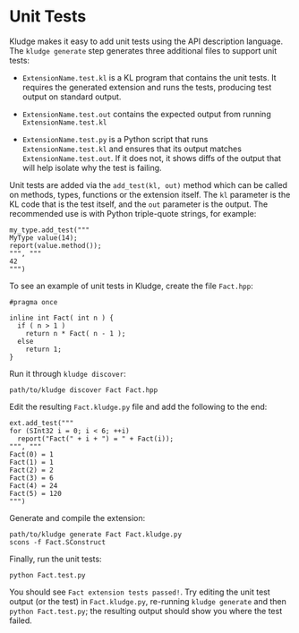 # Unit Tests

Kludge makes it easy to add unit tests using the API description language.  The `kludge generate` step generates three additional files to support unit tests:

- `ExtensionName.test.kl` is a KL program that contains the unit tests.  It requires the generated extension and runs the tests, producing test output on standard output.

- `ExtensionName.test.out` contains the expected output from running `ExtensionName.test.kl`

- `ExtensionName.test.py` is a Python script that runs `ExtensionName.test.kl` and ensures that its output matches `ExtensionName.test.out`.  If it does not, it shows diffs of the output that will help isolate why the test is failing.

Unit tests are added via the `add_test(kl, out)` method which can be called on methods, types, functions or the extension itself.  The `kl` parameter is the KL code that is the test itself, and the `out` parameter is the output.  The recommended use is with Python triple-quote strings, for example:

```
my_type.add_test("""
MyType value(14);
report(value.method());
""", """
42
""")
```

To see an example of unit tests in Kludge, create the file `Fact.hpp`:

```
#pragma once

inline int Fact( int n ) {
  if ( n > 1 )
    return n * Fact( n - 1 );
  else
    return 1;
}
```

Run it through `kludge discover`:

```
path/to/kludge discover Fact Fact.hpp
```

Edit the resulting `Fact.kludge.py` file and add the following to the end:

```
ext.add_test("""
for (SInt32 i = 0; i < 6; ++i)
  report("Fact(" + i + ") = " + Fact(i));
""", """
Fact(0) = 1
Fact(1) = 1
Fact(2) = 2
Fact(3) = 6
Fact(4) = 24
Fact(5) = 120
""")
```

Generate and compile the extension:

```
path/to/kludge generate Fact Fact.kludge.py
scons -f Fact.SConstruct
```

Finally, run the unit tests:

```
python Fact.test.py
```

You should see `Fact extension tests passed!`.  Try editing the unit test output (or the test) in `Fact.kludge.py`, re-running `kludge generate` and then `python Fact.test.py`; the resulting output should show you where the test failed.
